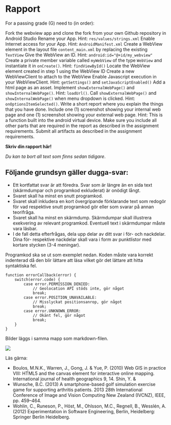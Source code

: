 
# Rapport

For a passing grade (G) need to (in order):

Fork the webview app and clone the fork from your own Github repository in Android Studio
Rename your App. Hint: `res/values/strings.xml`
Enable Internet access for your App. Hint: `AndroidManifest.xml`
Create a WebView element in the layout file `content_main.xml` by replacing the existing `TextView`
Give the WebView an ID. Hint: `android:id="@+id/my_webview"`
Create a private member variable called `myWebView` of the type `WebView` and instantiate it in `onCreate()`. Hint: `findViewById()`
Locate the WebView element created in step 1 using the WebView ID
Create a new WebViewClient to attach to the WebView
Enable Javascript execution in your WebViewClient. Hint: `getSettings()` and `setJavaScriptEnabled()`
Add a html page as an asset.
Implement `showExternalWebPage()` and `showInternalWebPage()`. Hint: `loadUrl()`.
Call `showExternalWebPage()` and `showInternalWebPage()` when menu dropdown is clicked. Hint: `onOptionsItemSelected()`.
Write a short report where you explain the things that you have done. Include one (1) screenshot showing your internal web page and one (1) screenshot showing your external web page. Hint: This is a function built into the android virtual device. Make sure you include all other parts that are required in the report as described in the assignment requirements.
Submit all artifacts as described in the assignment requirements.

**Skriv din rapport här!**

_Du kan ta bort all text som finns sedan tidigare_.

## Följande grundsyn gäller dugga-svar:

- Ett kortfattat svar är att föredra. Svar som är längre än en sida text (skärmdumpar och programkod exkluderat) är onödigt långt.
- Svaret skall ha minst en snutt programkod.
- Svaret skall inkludera en kort övergripande förklarande text som redogör för vad respektive snutt programkod gör eller som svarar på annan teorifråga.
- Svaret skall ha minst en skärmdump. Skärmdumpar skall illustrera exekvering av relevant programkod. Eventuell text i skärmdumpar måste vara läsbar.
- I de fall detta efterfrågas, dela upp delar av ditt svar i för- och nackdelar. Dina för- respektive nackdelar skall vara i form av punktlistor med kortare stycken (3-4 meningar).

Programkod ska se ut som exemplet nedan. Koden måste vara korrekt indenterad då den blir lättare att läsa vilket gör det lättare att hitta syntaktiska fel.

```
function errorCallback(error) {
    switch(error.code) {
        case error.PERMISSION_DENIED:
            // Geolocation API stöds inte, gör något
            break;
        case error.POSITION_UNAVAILABLE:
            // Misslyckat positionsanrop, gör något
            break;
        case error.UNKNOWN_ERROR:
            // Okänt fel, gör något
            break;
    }
}
```

Bilder läggs i samma mapp som markdown-filen.

![](android.png)

Läs gärna:

- Boulos, M.N.K., Warren, J., Gong, J. & Yue, P. (2010) Web GIS in practice VIII: HTML5 and the canvas element for interactive online mapping. International journal of health geographics 9, 14. Shin, Y. &
- Wunsche, B.C. (2013) A smartphone-based golf simulation exercise game for supporting arthritis patients. 2013 28th International Conference of Image and Vision Computing New Zealand (IVCNZ), IEEE, pp. 459–464.
- Wohlin, C., Runeson, P., Höst, M., Ohlsson, M.C., Regnell, B., Wesslén, A. (2012) Experimentation in Software Engineering, Berlin, Heidelberg: Springer Berlin Heidelberg.
